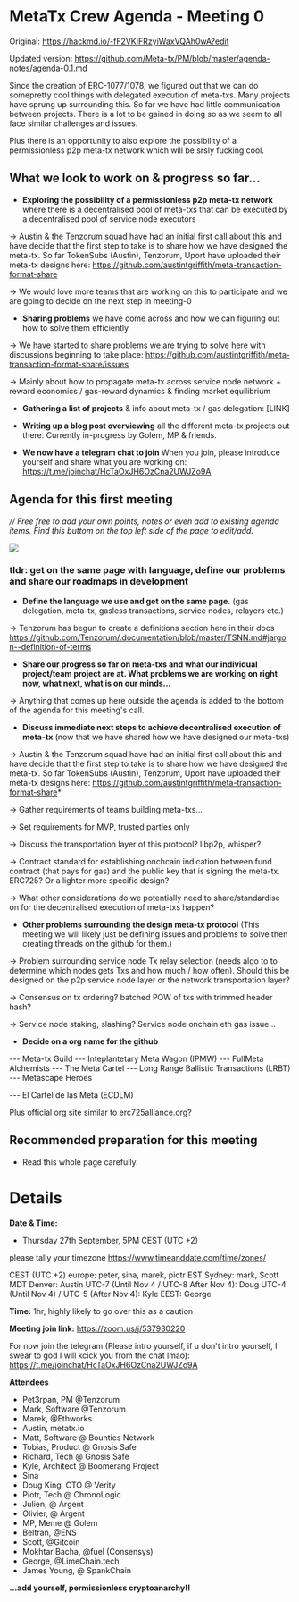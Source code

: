 # MetaTx Crew Agenda - Meeting 0

Original: https://hackmd.io/-fF2VKIFRzyiWaxVQAh0wA?edit

Updated version: https://github.com/Meta-tx/PM/blob/master/agenda-notes/agenda-0.1.md

Since the creation of ERC-1077/1078, we figured out that we can do somepretty cool things with delegated execution of meta-txs. Many projects have sprung up surrounding this. So far we have had little communication between projects. There is a lot to be gained in doing so as we seem to all face similar challenges and issues. 

Plus there is an opportunity to also explore the possibility of a permissionless p2p meta-tx network which will be srsly fucking cool.

## What we look to work on & progress so far...

- **Exploring the possibility of a permissionless p2p meta-tx network** where there is a decentralised pool of meta-txs that can be executed by a decentralised pool of service node executors

-> Austin & the Tenzorum squad have had an initial first call about this and have decide that the first step to take is to share how we have designed the meta-tx. So far TokenSubs (Austin), Tenzorum, Uport have uploaded their meta-tx designs here: https://github.com/austintgriffith/meta-transaction-format-share 

-> We would love more teams that are working on this to participate and we are going to decide on the next step in meeting-0

- **Sharing problems** we have come across and how we can figuring out how to solve them efficiently

-> We have started to share problems we are trying to solve here with discussions beginning to take place: https://github.com/austintgriffith/meta-transaction-format-share/issues

-> Mainly about how to propagate meta-tx across service node network + reward economics / gas-reward dynamics & finding market equilibrium

- **Gathering a list of projects** & info about meta-tx / gas delegation: [LINK]

- **Writing up a blog post overviewing** all the different meta-tx projects out there. Currently in-progress by Golem, MP & friends.

- **We now have a telegram chat to join** When you join, please introduce yourself and share what you are working on: https://t.me/joinchat/HcTaOxJH6OzCna2UWJZo9A

## Agenda for this first meeting
*// Free free to add your own points, notes or even add to existing agenda items. Find this buttom on the top left side of the page to edit/add.*

![](https://i.imgur.com/6MTGy3k.png)

### tldr: get on the same page with language, define our problems and share our roadmaps in development

- **Define the language we use and get on the same page.** (gas delegation, meta-tx, gasless transactions, service nodes, relayers etc.) 

-> Tenzorum has begun to create a definitions section here in their docs https://github.com/Tenzorum/.documentation/blob/master/TSNN.md#jargon--definition-of-terms

- **Share our progress so far on meta-txs and what our individual project/team project are at. What problems we are working on right now, what next, what is on our minds...**

-> Anything that comes up here outside the agenda is added to the bottom of the agenda for this meeting's call.

- **Discuss immediate next steps to achieve decentralised execution of meta-tx** (now that we have shared how we have designed our meta-txs)

-> Austin & the Tenzorum squad have had an initial first call about this and have decide that the first step to take is to share how we have designed the meta-tx. So far TokenSubs (Austin), Tenzorum, Uport have uploaded their meta-tx designs here: https://github.com/austintgriffith/meta-transaction-format-share* 

-> Gather requirements of teams building meta-txs...

-> Set requirements for MVP, trusted parties only

-> Discuss the transportation layer of this protocol? libp2p, whisper?

-> Contract standard for establishing onchcain indication between fund contract (that pays for gas) and the public key that is signing the meta-tx. ERC725? Or a lighter more specific design?

-> What other considerations do we potentially need to share/standardise on for the decentralised execution of meta-txs happen? 

- **Other problems surrounding the design meta-tx protocol** (This meeting we will likely just be defining issues and problems to solve then creating threads on the github for them.)

-> Problem surrounding service node Tx relay selection (needs algo to to determine which nodes gets Txs and how much / how often). Should this be designed on the p2p service node layer or the network transportation layer?

-> Consensus on tx ordering? batched POW of txs with trimmed header hash? 

-> Service node staking, slashing? Service node onchain eth gas issue...

- **Decide on a org name for the github**

--- Meta-tx Guild
--- Inteplantetary Meta Wagon (IPMW)
--- FullMeta Alchemists
--- The Meta Cartel
--- Long Range Ballistic Transactions (LRBT)
--- Metascape Heroes

--- El Cartel de las Meta (ECDLM)

Plus official org site similar to erc725alliance.org?

## Recommended preparation for this meeting

- Read this whole page carefully.

# Details 

**Date & Time:** 

- Thursday 27th September, 5PM CEST (UTC +2)

please tally your timezone
https://www.timeanddate.com/time/zones/

CEST (UTC +2) europe: peter, sina, marek, piotr
EST Sydney: mark, Scott
MDT Denver: Austin
UTC-7 (Until Nov 4 / UTC-8 After Nov 4): Doug
UTC-4 (Until Nov 4) / UTC-5 (After Nov 4): Kyle
EEST: George

**Time:** 1hr, highly likely to go over this as a caution

**Meeting join link:**
https://zoom.us/j/537930220

For now join the telegram (Please intro yourself, if u don't intro yourself, I swear to god I will kcick you from the chat lmao): https://t.me/joinchat/HcTaOxJH6OzCna2UWJZo9A

**Attendees**
- Pet3rpan, PM @Tenzorum 
- Mark, Software @Tenzorum
- Marek, @Ethworks
- Austin, metatx.io
- Matt, Software @ Bounties Network
- Tobias, Product @ Gnosis Safe
- Richard, Tech @ Gnosis Safe
- Kyle, Architect @ Boomerang Project
- Sina
- Doug King, CTO @ Verity
- Piotr, Tech @ ChronoLogic
- Julien, @ Argent
- Olivier, @ Argent
- MP, Meme @ Golem
- Beltran, @ENS
- Scott, @Gitcoin
- Mokhtar Bacha, @fuel (Consensys)
- George, @LimeChain.tech
- James Young, @ SpankChain

**...add yourself, permissionless cryptoanarchy!!**
